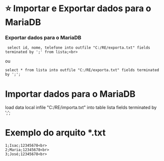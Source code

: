 # :star: Importar e Exportar dados para o MariaDB

### Exportar dados para o MariaDB
```
 select id, nome, telefone into outfile "C:/RE/exporta.txt" fields terminated by ';' from lista;<br>
 ```
 ou<br>
 ```
 select * from lista into outfile "C:/RE/exporta.txt" fields terminated by ';';
 ```
 
 # Importar dados para o MariaDB
 load data local infile "C:/RE/importa.txt" into table lista fields terminated by ';';
 
# Exemplo do arquito *.txt
```
1;Isac;12345678<br>
2;Maria;12345678<br>
3;José;12345678<br>
```
